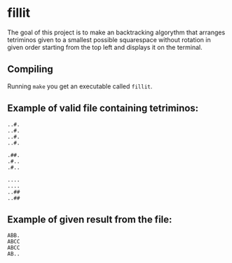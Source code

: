 # fillit

The goal of this project is to make an backtracking algorythm that arranges tetriminos given to a smallest possible squarespace without rotation in given order starting from the top left and displays it on the terminal.

## Compiling
Running `make` you get an executable called `fillit`.

## Example of valid file containing tetriminos:
```
..#.
..#.
..#.
..#.

.##.
.#..
.#..

....
....
..##
..##
```
## Example of given result from the file:

```
ABB.
ABCC
ABCC
AB..
```
